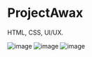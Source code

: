 # ProjectAwax
HTML, CSS, UI/UX.

![image](https://user-images.githubusercontent.com/47525873/160048840-03388695-415c-46ec-8a24-a1769a989451.png)
![image](https://user-images.githubusercontent.com/47525873/160460539-dc2fa877-da1e-4d38-a397-23e11485c992.png)
![image](https://user-images.githubusercontent.com/47525873/160681113-4a583dce-ca6c-4f28-8e95-9491e6ff4fa9.png)



